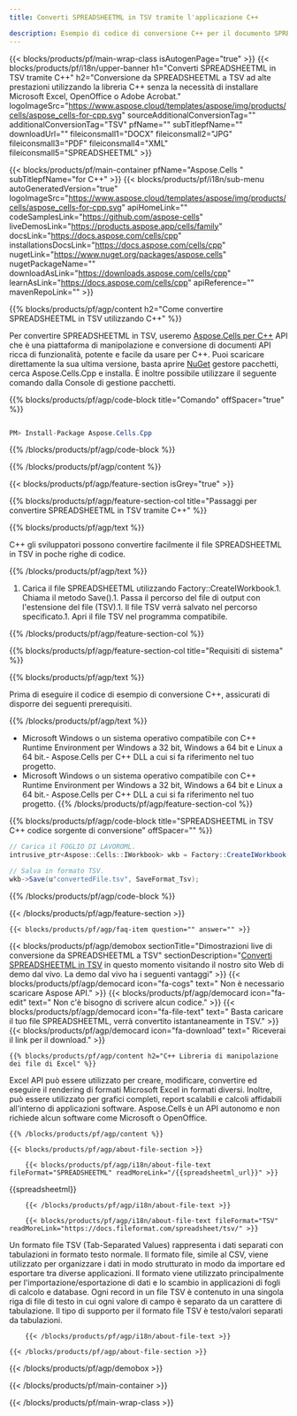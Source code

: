 ```yaml
---
title: Converti SPREADSHEETML in TSV tramite l'applicazione C++ 

description: Esempio di codice di conversione C++ per il documento SPREADSHEETML in formato TSV. I programmatori possono utilizzare questo codice sorgente per la conversione batch da SPREADSHEETML a TSV all'interno di qualsiasi C++ Applicazione.
---
```

{{< blocks/products/pf/main-wrap-class isAutogenPage="true" >}}
{{< blocks/products/pf/i18n/upper-banner h1="Converti SPREADSHEETML in TSV tramite C++" h2="Conversione da SPREADSHEETML a TSV ad alte prestazioni utilizzando la libreria C++ senza la necessità di installare Microsoft Excel, OpenOffice o Adobe Acrobat." logoImageSrc="https://www.aspose.cloud/templates/aspose/img/products/cells/aspose_cells-for-cpp.svg" sourceAdditionalConversionTag="" additionalConversionTag="TSV" pfName="" subTitlepfName="" downloadUrl="" fileiconsmall1="DOCX" fileiconsmall2="JPG" fileiconsmall3="PDF" fileiconsmall4="XML" fileiconsmall5="SPREADSHEETML" >}}

{{< blocks/products/pf/main-container pfName="Aspose.Cells " subTitlepfName="for C++" >}}
{{< blocks/products/pf/i18n/sub-menu autoGeneratedVersion="true" logoImageSrc="https://www.aspose.cloud/templates/aspose/img/products/cells/aspose_cells-for-cpp.svg" apiHomeLink="" codeSamplesLink="https://github.com/aspose-cells" liveDemosLink="https://products.aspose.app/cells/family" docsLink="https://docs.aspose.com/cells/cpp" installationsDocsLink="https://docs.aspose.com/cells/cpp" nugetLink="https://www.nuget.org/packages/aspose.cells" nugetPackageName="" downloadAsLink="https://downloads.aspose.com/cells/cpp" learnAsLink="https://docs.aspose.com/cells/cpp" apiReference="" mavenRepoLink="" >}}

{{% blocks/products/pf/agp/content h2="Come convertire SPREADSHEETML in TSV utilizzando C++" %}}

 Per convertire SPREADSHEETML in TSV, useremo
 [Aspose.Cells per C++](https://products.aspose.com/cells/cpp) 
 API che è una piattaforma di manipolazione e conversione di documenti API ricca di funzionalità, potente e facile da usare per C++. Puoi scaricare direttamente la sua ultima versione, basta aprire
 [NuGet](https://www.nuget.org/packages/aspose.cells) 
 gestore pacchetti, cerca
 Aspose.Cells.Cpp 
 e installa. È inoltre possibile utilizzare il seguente comando dalla Console di gestione pacchetti.

{{% blocks/products/pf/agp/code-block title="Comando" offSpacer="true" %}}

```cs

PM> Install-Package Aspose.Cells.Cpp


```

{{% /blocks/products/pf/agp/code-block %}}

{{% /blocks/products/pf/agp/content %}}

{{< blocks/products/pf/agp/feature-section isGrey="true" >}}

{{% blocks/products/pf/agp/feature-section-col title="Passaggi per convertire SPREADSHEETML in TSV tramite C++" %}}

{{% blocks/products/pf/agp/text %}}

 C++ gli sviluppatori possono convertire facilmente il file SPREADSHEETML in TSV in poche righe di codice.

{{% /blocks/products/pf/agp/text %}}

1. Carica il file SPREADSHEETML utilizzando Factory::CreateIWorkbook.1. Chiama il metodo Save().1. Passa il percorso del file di output con l'estensione del file (TSV).1. Il file TSV verrà salvato nel percorso specificato.1. Apri il file TSV nel programma compatibile.

{{% /blocks/products/pf/agp/feature-section-col %}}

{{% blocks/products/pf/agp/feature-section-col title="Requisiti di sistema" %}}

{{% blocks/products/pf/agp/text %}}

 Prima di eseguire il codice di esempio di conversione C++, assicurati di disporre dei seguenti prerequisiti.

{{% /blocks/products/pf/agp/text %}}

- Microsoft Windows o un sistema operativo compatibile con C++ Runtime Environment per Windows a 32 bit, Windows a 64 bit e Linux a 64 bit.- Aspose.Cells per C++ DLL a cui si fa riferimento nel tuo progetto.
- Microsoft Windows o un sistema operativo compatibile con C++ Runtime Environment per Windows a 32 bit, Windows a 64 bit e Linux a 64 bit.- Aspose.Cells per C++ DLL a cui si fa riferimento nel tuo progetto.
{{% /blocks/products/pf/agp/feature-section-col %}}

{{% blocks/products/pf/agp/code-block title="SPREADSHEETML in TSV C++ codice sorgente di conversione" offSpacer="" %}}

```cs
// Carica il FOGLIO DI LAVOROML.
intrusive_ptr<Aspose::Cells::IWorkbook> wkb = Factory::CreateIWorkbook(u"sourceFile.spreadsheetml");

// Salva in formato TSV.
wkb->Save(u"convertedFile.tsv", SaveFormat_Tsv);


```

{{% /blocks/products/pf/agp/code-block %}}

{{< /blocks/products/pf/agp/feature-section >}}

    {{< blocks/products/pf/agp/faq-item question="" answer="" >}}
 

<!-- aboutfile Starts -->

{{< blocks/products/pf/agp/demobox sectionTitle="Dimostrazioni live di conversione da SPREADSHEETML a TSV" sectionDescription="[Converti SPREADSHEETML in TSV](https://products.aspose.app/cells/conversion/spreadsheetml-to-tsv) in questo momento visitando il nostro sito Web di demo dal vivo. La demo dal vivo ha i seguenti vantaggi" >}}
        {{< blocks/products/pf/agp/democard icon="fa-cogs" text=" Non è necessario scaricare Aspose API." >}}
        {{< blocks/products/pf/agp/democard icon="fa-edit" text=" Non c\'è bisogno di scrivere alcun codice." >}}
        {{< blocks/products/pf/agp/democard icon="fa-file-text" text=" Basta caricare il tuo file SPREADSHEETML, verrà convertito istantaneamente in TSV." >}}
        {{< blocks/products/pf/agp/democard icon="fa-download" text=" Riceverai il link per il download." >}}

    {{% blocks/products/pf/agp/content h2="C++ Libreria di manipolazione dei file di Excel" %}}

 Excel API può essere utilizzato per creare, modificare, convertire ed eseguire il rendering di formati Microsoft Excel in formati diversi. Inoltre, può essere utilizzato per grafici completi, report scalabili e calcoli affidabili all'interno di applicazioni software. Aspose.Cells è un API autonomo e non richiede alcun software come Microsoft o OpenOffice.  



    {{% /blocks/products/pf/agp/content %}}

    {{< blocks/products/pf/agp/about-file-section >}}

        {{< blocks/products/pf/agp/i18n/about-file-text fileFormat="SPREADSHEETML" readMoreLink="/{{spreadsheetml_url}}" >}}

{{spreadsheetml}}

        {{< /blocks/products/pf/agp/i18n/about-file-text >}}

        {{< blocks/products/pf/agp/i18n/about-file-text fileFormat="TSV" readMoreLink="https://docs.fileformat.com/spreadsheet/tsv/" >}}

Un formato file TSV (Tab-Separated Values) rappresenta i dati separati con tabulazioni in formato testo normale. Il formato file, simile al CSV, viene utilizzato per organizzare i dati in modo strutturato in modo da importare ed esportare tra diverse applicazioni. Il formato viene utilizzato principalmente per l'importazione/esportazione di dati e lo scambio in applicazioni di fogli di calcolo e database. Ogni record in un file TSV è contenuto in una singola riga di file di testo in cui ogni valore di campo è separato da un carattere di tabulazione. Il tipo di supporto per il formato file TSV è testo/valori separati da tabulazioni.

        {{< /blocks/products/pf/agp/i18n/about-file-text >}}

    {{< /blocks/products/pf/agp/about-file-section >}}

{{< /blocks/products/pf/agp/demobox >}}

<!-- aboutfile Ends -->



{{< /blocks/products/pf/main-container >}}
    
{{< /blocks/products/pf/main-wrap-class >}}
